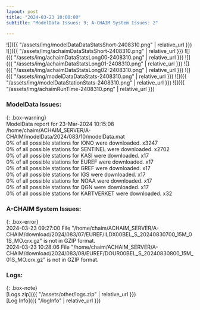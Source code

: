 ```yaml
---
layout: post
title: "2024-03-23 10:00:00"
subtitle: "ModelData Issues: 9; A-CHAIM System Issues: 2"

---
```


![]({{ "/assets/img/modelDataDataStatsShort-2408310.png" | relative_url }})
![]({{ "/assets/img/achaimDataStatsShort-2408310.png" | relative_url }})
![]({{ "/assets/img/achaimDataStatsLong00-2408310.png" | relative_url }})
![]({{ "/assets/img/achaimDataStatsLong01-2408310.png" | relative_url }})
![]({{ "/assets/img/achaimDataStatsLong02-2408310.png" | relative_url }})
![]({{ "/assets/img/modelDataDataStats-2408310.png" | relative_url }})
![]({{ "/assets/img/modelDataStationStats-2408310.png" | relative_url }})
![]({{ "/assets/img/achaimRunTime-2408310.png" | relative_url }})


### ModelData Issues:  
  
{: .box-warning}  
 ModelData report for 23-Mar-2024 10:15:08   
 /home/chaim/ACHAIM_SERVER/A-CHAIM/modelData/2024/083/10/modelData.mat   
 0% of all possible stations for IONO were downloaded. x3247   
 0% of all possible stations for SENTINEL were downloaded. x2702   
 0% of all possible stations for KASI were downloaded. x17   
 0% of all possible stations for EUREF were downloaded. x17   
 0% of all possible stations for GREF were downloaded. x17   
 0% of all possible stations for IGS were downloaded. x17   
 0% of all possible stations for NOAA were downloaded. x17   
 0% of all possible stations for QGN were downloaded. x17   
 0% of all possible stations for KARTVERKET were downloaded. x32   
  
### A-CHAIM System Issues:  
  
{: .box-error}  
2024-03-23 09:27:00 File "/home/chaim/ACHAIM_SERVER/A-CHAIM/download/2024/083/07/EUREF/ILDX00BEL_S_20240830700_15M_01S_MO.crx.gz" is not in GZIP format.  
2024-03-23 10:28:06 File "/home/chaim/ACHAIM_SERVER/A-CHAIM/download/2024/083/08/EUREF/DOUR00BEL_S_20240830800_15M_01S_MO.crx.gz" is not in GZIP format.  

### Logs:  
  
{: .box-note}  
[Logs.zip]({{ "/assets/other/logs.zip" | relative_url }})  
[Log Info]({{ "/logInfo" | relative_url }})  
